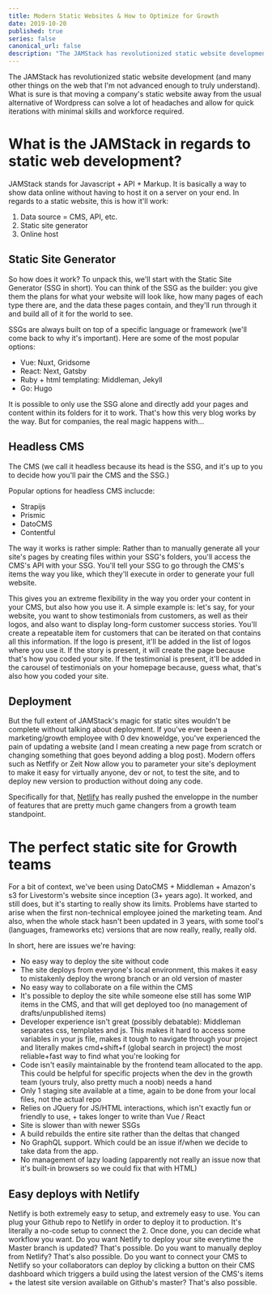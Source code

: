 ```yaml
---
title: Modern Static Websites & How to Optimize for Growth
date: 2019-10-20
published: true
series: false
canonical_url: false
description: "The JAMStack has revolutionized static website development. With more and more people in growth who know some code, these new stacks make websites flexible and allow for quick iterations. This article is a list of all the benefits, and an exploration of key points to think about when planning a static website that takes growth and scale into account."
---
```



The JAMStack has revolutionized static website development (and many other things on the web that I'm not advanced enough to truly understand). What is sure is that moving a company's static website away from the usual alternative of Wordpress can solve a lot of headaches and allow for quick iterations with minimal skills and workforce required.

# What is the JAMStack in regards to static web development?

JAMStack stands for Javascript + API + Markup. It is basically a way to show data online without having to host it on a server on your end. In regards to a static website, this is how it'll work:

1. Data source = CMS, API, etc.
2. Static site generator
3. Online host

## Static Site Generator

So how does it work? To unpack this, we'll start with the Static Site Generator (SSG in short). You can think of the SSG as the builder: you give them the plans for what your website will look like, how many pages of each type there are, and the data these pages contain, and they'll run through it and build all of it for the world to see.

SSGs are always built on top of a specific language or framework (we'll come back to why it's important). Here are some of the most popular options:
- Vue: Nuxt, Gridsome
- React: Next, Gatsby
- Ruby + html templating: Middleman, Jekyll
- Go: Hugo

It is possible to only use the SSG alone and directly add your pages and content within its folders for it to work. That's how this very blog works by the way. But for companies, the real magic happens with...

## Headless CMS

The CMS (we call it headless because its head is the SSG, and it's up to you to decide how you'll pair the CMS and the SSG.)

Popular options for headless CMS inclucde:
- Strapijs
- Prismic
- DatoCMS
- Contentful

The way it works is rather simple: Rather than to manually generate all your site's pages by creating files within your SSG's folders, you'll access the CMS's API with your SSG. You'll tell your SSG to go through the CMS's items the way you like, which they'll execute in order to generate your full website.

This gives you an extreme flexibility in the way you order your content in your CMS, but also how you use it. A simple example is: let's say, for your website, you want to show testimonials from customers, as well as their logos, and also want to display long-form customer success stories. You'll create a repeatable item for customers that can be iterated on that contains all this information. If the logo is present, it'll be added in the list of logos where you use it. If the story is present, it will create the page because that's how you coded your site. If the testimonial is present, it'll be added in the carousel of testimonials on your homepage because, guess what, that's also how you coded your site.

## Deployment

But the full extent of JAMStack's magic for static sites wouldn't be complete without talking about deployment. If you've ever been a marketing/growth employee with 0 dev knoweldge, you've experienced the pain of updating a website (and I mean creating a new page from scratch or changing something that goes beyond adding a blog post). Modern offers such as Netfify or Zeit Now allow you to parameter your site's deployment to make it easy for virtually anyone, dev or not, to test the site, and to deploy new version to production without doing any code.

Specifically for that, [Netlify](https://netlify.com) has really pushed the enveloppe in the number of features that are pretty much game changers from a growth team standpoint.

# The perfect static site for Growth teams

For a bit of context, we've been using DatoCMS + Middleman + Amazon's s3 for Livestorm's website since inception (3+ years ago). It worked, and still does, but it's starting to really show its limits. Problems have started to arise when the first non-technical employee joined the marketing team. And also, when the whole stack hasn't been updated in 3 years, with some tool's (languages, frameworks etc) versions that are now really, really, really old.

In short, here are issues we're having:

- No easy way to deploy the site without code
- The site deploys from everyone's local environment, this makes it easy to mistakenly deploy the wrong branch or an old version of master
- No easy way to collaborate on a file within the CMS
- It's possible to deploy the site while someone else still has some WIP items in the CMS, and that will get deployed too (no management of drafts/unpublished items)
- Developer experience isn't great (possibly debatable): Middleman separates css, templates and js. This makes it hard to access some variables in your js file, makes it tough to navigate through your project and literally makes cmd+shift+f (global search in project) the most reliable+fast way to find what you're looking for
- Code isn't easily maintainable by the frontend team allocated to the app. This could be helpful for specific projects when the dev in the growth team (yours truly, also pretty much a noob) needs a hand
- Only 1 staging site available at a time, again to be done from your local files, not the actual repo
- Relies on JQuery for JS/HTML interactions, which isn't exactly fun or friendly to use, + takes longer to write than Vue / React
- Site is slower than with newer SSGs
- A build rebuilds the entire site rather than the deltas that changed
- No GraphQL support. Which could be an issue if/when we decide to take data from the app.
- No management of lazy loading (apparently not really an issue now that it's built-in browsers so we could fix that with HTML)

## Easy deploys with Netlify

Netlify is both extremely easy to setup, and extremely easy to use. You can plug your Github repo to Netlify in order to deploy it to production. It's literally a no-code setup to connect the 2. Once done, you can decide what workflow you want. Do you want Netlify to deploy your site everytime the Master branch is updated? That's possible. Do you want to manually deploy from Netlify? That's also possible. Do you want to connect your CMS to Netlify so your collaborators can deploy by clicking a button on their CMS dashboard which triggers a build using the latest version of the CMS's items + the latest site version available on Github's master? That's also possible.